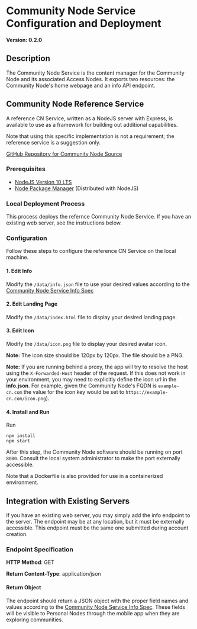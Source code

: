 # Community Node Service Configuration and Deployment

**Version: 0.2.0**

## Description

The Community Node Service is the content manager for the Community Node and its associated Access Nodes. It exports two resources: the Community Node's home webpage and an info API endpoint. 

## Community Node Reference Service

A reference CN Service, written as a NodeJS server with Express, is available to use as a framework for building out additional capabilities. 

Note that using this specific implementation is not a requirement; the reference service is a suggestion only. 

[GitHub Repository for Community Node Source](https://github.com/opespe/cn-service-reference.git)

### Prerequisites

- [NodeJS Version 10 LTS](https://nodejs.org/en/)
- [Node Package Manager](https://www.npmjs.com/) (Distributed with NodeJS)

### Local Deployment Process 

This process deploys the refernce Community Node Service. If you have an existing web server, see the instructions below. 

### Configuration

Follow these steps to configure the reference CN Service on the local machine. 

#### 1. Edit Info

Modify the `/data/info.json` file to use your desired values according to the [Community Node Service Info Spec](./community_info_spec.md)

#### 2. Edit Landing Page

Modify the `/data/index.html` file to display your desired landing page.

#### 3. Edit Icon

Modify the `/data/icon.png` file to display your desired avatar icon. 

**Note:** The icon size should be 120px by 120px. The file should be a PNG.

**Note:** If you are running behind a proxy, the app will try to resolve the host using the `X-Forwarded-Host` header of the request. If this does not work in your environment, you may need to explicitly define the icon url in the **info.json**. For example, given the Community Node's FQDN is `example-cn.com` the value for the icon key would be set to `https://example-cn.com/icon.png`).

#### 4. Install and Run

Run
```
npm install
npm start
```

After this step, the Community Node software should be running on port `8080`. Consult the local system administrator to make the port externally accessible.

Note that a Dockerfile is also provided for use in a containerized environment.


## Integration with Existing Servers

If you have an existing web server, you may simply add the info endpoint to the server. The endpoint may be at any location, but it must be externally accessible. This endpoint must be the same one submitted during account creation.

### Endpoint Specification

**HTTP Method**: GET

**Return Content-Type**: application/json

#### Return Object

The endpoint should return a JSON object with the proper field names and values according to the [Community Node Service Info Spec](./community_info_spec.md). These fields will be visible to Personal Nodes through the mobile app when they are exploring communities. 
